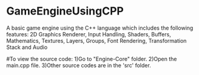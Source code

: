 # GameEngineUsingCPP
A basic game engine using the C++ language which includes the following features: 2D Graphics Renderer, Input Handling, Shaders, Buffers, Mathematics, Textures, Layers, Groups, Font Rendering, Transformation Stack and Audio

#To view the source code:
  1)Go to "Engine-Core" folder.
  2)Open the main.cpp file.
  3)Other source codes are in the 'src' folder.
